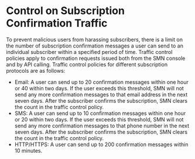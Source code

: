 # Control on Subscription Confirmation Traffic<a name="smn_ug_a4000"></a>

To prevent malicious users from harassing subscribers, there is a limit on the number of subscription confirmation messages a user can send to an individual subscriber within a specified period of time. Traffic control policies apply to confirmation requests issued both from the SMN console and by API calling. Traffic control policies for different subscription protocols are as follows:

-   Email: A user can send up to 20 confirmation messages within one hour or 40 within two days. If the user exceeds this threshold, SMN will not send any more confirmation messages to that email address in the next seven days. After the subscriber confirms the subscription, SMN clears the count in the traffic control policy.
-   SMS: A user can send up to 10 confirmation messages within one hour or 20 within two days. If the user exceeds this threshold, SMN will not send any more confirmation messages to that phone number in the next seven days. After the subscriber confirms the subscription, SMN clears the count in the traffic control policy.
-   HTTP/HTTPS: A user can send up to 200 confirmation messages within 10 minutes.

